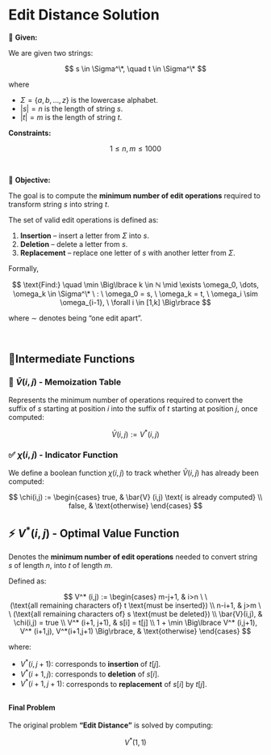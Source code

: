 # Edit Distance Solution

📝 **Given:**

We are given two strings:

$$
s \in \Sigma^\*, \quad t \in \Sigma^\*
$$

where
- $\Sigma = \lbrace a,b,\dots,z \rbrace$ is the lowercase alphabet.
- $|s| = n$ is the length of string $s$.
- $|t| = m$ is the length of string $t$.


**Constraints:**

$$
1 \leq n,m \leq 1000
$$

<br>

🎯 **Objective:**

The goal is to compute the **minimum number of edit operations** required to transform string $s$ into string $t$.

The set of valid edit operations is defined as:
1. **Insertion** – insert a letter from $\Sigma$ into $s$.
2. **Deletion** – delete a letter from $s$.
3. **Replacement** – replace one letter of $s$ with another letter from $\Sigma$.

Formally,

$$
\text{Find:} \quad \min \Big\lbrace k \in ℕ \mid \exists \omega_0, \dots, \omega_k \in \Sigma^\* \ : \ \omega_0 = s, \ \omega_k = t, \ \omega_i \sim \omega_{i-1}, \ \forall i \in [1,k] \Big\rbrace
$$

where $\sim$ denotes being “one edit apart”.

<br>


## 🔹Intermediate Functions

### 💾 $\bar{V}(i,j)$ - Memoization Table
Represents the minimum number of operations required to convert the suffix of $s$ starting at position $i$ into the suffix of $t$ starting at position $j$, once computed:

$$
\bar{V}(i,j) := V^* (i,j) 
$$

### ✅ $\chi(i,j)$ - Indicator Function
We define a boolean function $\chi(i,j)$ to track whether $\bar{V}(i,j)$ has already been computed:

$$
  \chi(i,j) := 
  \begin{cases}
  true,  & \bar{V} (i,j) \text{ is already computed} \\
  false, & \text{otherwise}
  \end{cases}
$$


## ⚡ $V^* (i,j)$ - Optimal Value Function
Denotes the **minimum number of edit operations** needed to convert string $s$ of length $n$, into $t$ of length $m$.

Defined as:

$$
V^* (i,j) :=
\begin{cases}
m-j+1, & i>n \ \ (\text{all remaining characters of} t \text{must be inserted}) \\
n-i+1, & j>m \ \ (\text{all remaining characters of} s \text{must be deleted}) \\
\bar{V}(i,j), & \chi(i,j) = true \\
V^* (i+1, j+1), & s[i] = t[j] \\
1 + \min \Big\lbrace V^* (i,j+1), V^* (i+1,j), V^*(i+1,j+1) \Big\rbrace, & \text{otherwise}
\end{cases}
$$

where:
- $V^* (i,j+1)$: corresponds to **insertion** of $t[j]$.
- $V^* (i+1,j)$: corresponds to **deletion** of $s[i]$.
- $V^* (i+1,j+1)$: corresponds to **replacement** of $s[i]$ by $t[j]$.

##

#### Final Problem

The original problem **“Edit Distance”** is solved by computing:

$$ 
V^* (1,1)
$$
